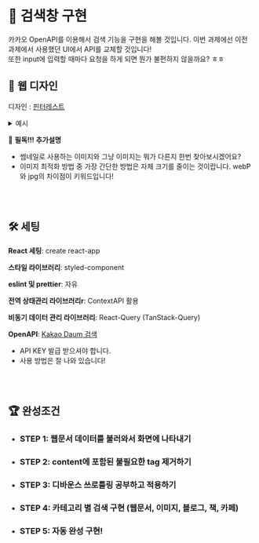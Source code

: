 # 📂 검색창 구현

카카오 OpenAPI를 이용해서 검색 기능을 구현을 해볼 것입니다. 이번 과제에선 이전 과제에서 사용했던 UI에서 API를 교체할 것입니다!
<br>또한 input에 입력할 때마다 요청을 하게 되면 뭔가 불편하지 않을까요? ㅎㅎ

## 🗾 웹 디자인

디자인 : [핀터레스트](https://www.pinterest.co.kr/ideas/)

<details>
	<summary>예시</summary>
<img width="1441" alt="스크린샷 2024-02-15 오후 11 13 29" src="https://github.com/kangsinbeom/fastcampus/assets/83047601/5bbf3084-2645-4e59-8b87-4dbe09865758">
</details>

🎉 **필독!!! 추가설명**

- 썸네일로 사용하는 이미지와 그냥 이미지는 뭐가 다른지 한번 찾아보시겠어요?
- 이미지 최적화 방법 중 가장 간단한 방법은 자체 크기를 줄이는 것이랍니다. webP와 jpg의 차이점이 키워드입니다!

<br>
<br>

## 🛠️ 세팅

**React 세팅**: create react-app

**스타일 라이브러리**: styled-component

**eslint 및 prettier**: 자유

**전역 상태관리 라이브러리r**: ContextAPI 활용

**비동기 데이터 관리 라이브러리**: React-Query (TanStack-Query)

**OpenAPI**: [Kakao Daum 검색](https://developers.kakao.com/docs/latest/ko/daum-search/dev-guide)

- API KEY 발급 받으셔야 합니다.
- 사용 방법은 잘 나와 있습니다!

<br>
<br>

## 🏆 완성조건

- ### STEP 1: 웹문서 데이터를 불러와서 화면에 나타내기
- ### STEP 2: content에 포함된 불필요한 tag 제거하기
- ### STEP 3: 디바운스 쓰로틀링 공부하고 적용하기
- ### STEP 4: 카테고리 별 검색 구현 (웹문서, 이미지, 블로그, 책, 카페)
- ### STEP 5: 자동 완성 구현!
